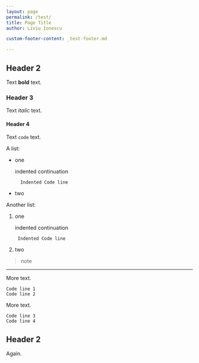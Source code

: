 ```yaml
---
layout: page
permalink: /test/
title: Page Title
author: Liviu Ionescu

custom-footer-content: _test-footer.md

---
```


## Header 2

Text **bold** text.

### Header 3

Text _italic_ text.

#### Header 4

Text `code` text.

A list:

* one

    indented continuation

        Indented Code line
* two

Another list:

1. one

    indented continuation

        Indented Code line

1. two

> note

***

More text.

```
Code line 1
Code line 2
```
More text.

    Code line 3
    Code line 4

## Header 2

Again.
